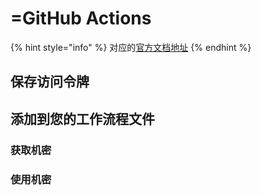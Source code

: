 # =GitHub Actions

{% hint style="info" %}
对应的[官方文档地址](https://bitwarden.com/help/github-actions-integration/)
{% endhint %}

## 保存访问令牌 <a href="#save-an-access-token" id="save-an-access-token"></a>

## 添加到您的工作流程文件 <a href="#add-to-your-workflow-file" id="add-to-your-workflow-file"></a>

### 获取机密 <a href="#get-secrets" id="get-secrets"></a>

### 使用机密 <a href="#use-secrets" id="use-secrets"></a>
